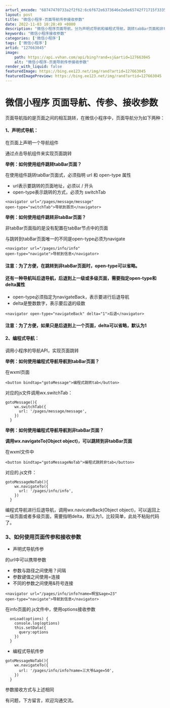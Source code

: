 ```yaml
---
arturl_encode: "68747470733a2f2f62:6c6f672e6373646e2e6e65742f71715f33353236323932392f:61727469636c652f64657461696c732f313237363633303435"
layout: post
title: "微信小程序-页面导航传参接收参数"
date: 2022-11-03 10:28:49 +0800
description: "微信小程序页面导航，分为声明式导航和编程式导航，跳转tabBar页面和非tabBar页面及后退页面。"
keywords: "微信小程序接收参数"
categories: ['微信小程序']
tags: ['微信小程序']
artid: "127663045"
image:
    path: https://api.vvhan.com/api/bing?rand=sj&artid=127663045
    alt: "微信小程序-页面导航传参接收参数"
render_with_liquid: false
featuredImage: https://bing.ee123.net/img/rand?artid=127663045
featuredImagePreview: https://bing.ee123.net/img/rand?artid=127663045
---
```


# 微信小程序 页面导航、传参、接收参数

页面导航指的是页面之间的相互跳转，在微信小程序中，页面导航分为如下两种：

#### 1、声明式导航：

在页面上声明一个<navigator>导航组件

通过点击<navigator>导航组件来实现页面跳转

**举例：如何使用<navigator>组件跳转tabBar页面？**

在使用<navigator>组件跳转tabBar页面式，必须指明
url
和
open-type
属性

* url表示要跳转的页面地址，必须以
  /
  开头
* open-type表示跳转的方式，必须为
  switchTab

```
<navigator url="/pages/message/message"
open-type="switchTab">导航到首页</navigator>
```

**举例：如何使用<navigator>组件跳转非tabBar页面？**

非tabBar页面指的是没有配置在tabBar节点中的页面

与跳转到tabBar页面唯一的不同是open-type必须为navigate

```
<navigator url="/pages/info/info"
open-type="navigate">导航到信息</navigator>
```

#### 注意：为了方便，在跳转到非tabBar页面时，open-type可以省略。

#### 还有一种导航叫后退导航，后退到上一级或多级页面，需要指定open-type和delta属性

* open-type必须指定为navigateBack，表示要进行后退导航
* delta是整数数字，表示要后退的级数

```
<navigator open-type="navigateBack" delta="1">后退</navigator>
```

#### 注意：为了方便，如果只是后退到上一个页面，delta可以省略，默认为1

#### 2、编程式导航：

调用小程序的导航API，实现页面跳转

**举例：如何使用编程式导航导航到tabBar页面？**

在wxml页面

```
<button bindtap="gotoMessage">编程式跳转tab</button>
```

对应的js文件调用wx.switchTab：

```
gotoMessage(){
    wx.switchTab({
      url: '/pages/message/message',
    })
  }
```

**举例：如何使用编程式导航导航到非tabBar页面？**

**调用wx.navigateTo(Object object)，可以跳转到非tabBar页面**

在wxml文件中

```
<button bindtap="gotoMessageNoTab">编程式跳转非tab</button>
```

对应的.js文件：

```
gotoMessageNoTab(){
    wx.navigateTo({
      url: '/pages/info/info',
    })
  }
```

编程式导航进行后退导航，调用wx.navicateBack(Object object)，可以返回上一级页面或者多级页面，需要指明delta，默认为1，比较简单，此处不粘贴代码了。

### 3、如何使用页面传参和接收参数

* 声明式导航传参

<navicator>的url中可以携带参数

* 参数与路径之间使用？间隔
* 参数键值之间使用=连接
* 不同的参数之间使用&符号连接

```
<navigator url="/pages/info/info?name=啊宝&age=23"
open-type="navigate">导航到信息</navigator>
```

在info页面的.js文件中，使用options接收参数

```
  onLoad(options) {
    console.log(options)
    this.setData({
      query:options
    })
  }
```

* 编程式导航传参

```
gotoMessageNoTab(){
    wx.navigateTo({
      url: '/pages/info/info?name=三大爷&age=50',
    })
  }
```

参数接收方式与上述相同

有问题，下方留言，欢迎沟通交流。